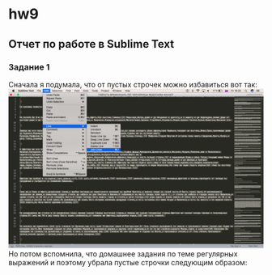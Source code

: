 # hw9
## Отчет по работе в Sublime Text
### Задание 1
Сначала я подумала, что от пустых строчек можно избавиться вот так: 
![](https://github.com/yapaeonia/hw9/blob/master/Снимок%20экрана%202018-06-01%20в%2016.25.15.png)
Но потом вспомнила, что домашнее задания по теме регулярных выражений и поэтому убрала пустые строчки следующим образом: 
![]()
